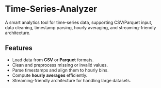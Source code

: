 # Time-Series-Analyzer

A smart analytics tool for time-series data, supporting CSV/Parquet input,  
data cleaning, timestamp parsing, hourly averaging, and streaming-friendly architecture.

## Features
- Load data from **CSV** or **Parquet** formats.
- Clean and preprocess missing or invalid values.
- Parse timestamps and align them to hourly bins.
- Compute **hourly averages** efficiently.
- Streaming-friendly architecture for handling large datasets.
